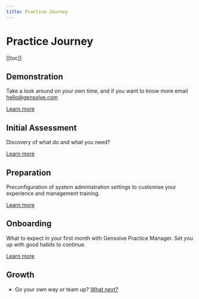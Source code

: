 ```yaml
---
title: Practice Journey
---
```


# Practice Journey

[[toc]]

## Demonstration

Take a look around on your own time, and if you want to know more email hello@gensolve.com

[Learn more](./demo/)

## Initial Assessment

Discovery of what do and what you need?

[Learn more](./initial-assessment/)

## Preparation

Preconfiguration of system administration settings to customise your experience and management training.

[Learn more](./preparation.md)

## Onboarding

What to expect in your first month with Gensolve Practice Manager. Set you up with good habits to continue.

[Learn more](./onboarding.md)

## Growth

- Go your own way or team up? [What next?](/growth/)
